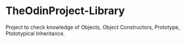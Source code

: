 # TheOdinProject-Library

Project to check knowledge of Objects, Object Constructors,
Prototype, Ptototypical Inheritance.